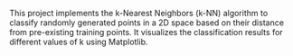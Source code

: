 This project implements the k-Nearest Neighbors (k-NN) algorithm to classify randomly generated points in a 2D space based on their distance from pre-existing training points. It visualizes the classification results for different values of k using Matplotlib.
